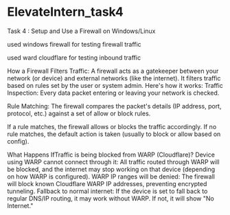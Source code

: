 # ElevateIntern_task4
Task 4 : Setup and Use a Firewall on Windows/Linux

used windows firewall for testing firewall traffic

used ward cloudflare for testing inbound traffic

How a Firewall Filters Traffic:
A firewall acts as a gatekeeper between your network (or device) and external networks (like the internet). It filters traffic based on rules set by the user or system admin. 
Here's how it works:
Traffic Inspection: Every data packet entering or leaving your network is checked.

Rule Matching: The firewall compares the packet's details (IP address, port, protocol, etc.) against a set of allow or block rules.

If a rule matches, the firewall allows or blocks the traffic accordingly.
If no rule matches, the default action is taken (usually to block or allow based on config).

What Happens IfTraffic is being blocked from WARP (Cloudflare)?
Device using WARP cannot connect through it: All traffic routed through WARP will be blocked, and the internet may stop working on that device (depending on how WARP is configured).
WARP IP ranges will be denied: The firewall will block known Cloudflare WARP IP addresses, preventing encrypted tunneling.
Fallback to normal internet: If the device is set to fall back to regular DNS/IP routing, it may work without WARP. If not, it will show "No Internet."
